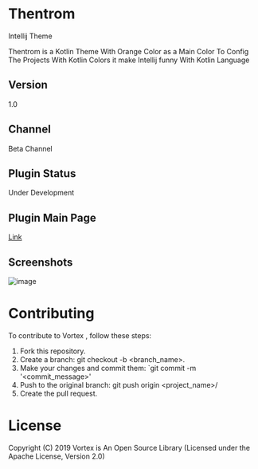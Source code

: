 # Thentrom
Intellij Theme

Thentrom is a Kotlin Theme With Orange Color as a Main Color To Config The Projects With Kotlin Colors it make Intellij funny With Kotlin Language

## Version
1.0

## Channel
Beta Channel

## Plugin Status
Under Development

## Plugin Main Page
[Link](https://plugins.jetbrains.com/plugin/13674-thentrom/)

## Screenshots


![image](https://github.com/yberkof/Thentrom/blob/master/ScreenShots/Screenshot%20from%202020-01-19%2016-50-27.png)


# Contributing
To contribute to Vortex , follow these steps:

1. Fork this repository.
2. Create a branch: git checkout -b <branch_name>.
3. Make your changes and commit them: `git commit -m '<commit_message>'
4. Push to the original branch: git push origin <project_name>/
5. Create the pull request.

# License
Copyright (C) 2019 Vortex is An Open Source Library (Licensed under the Apache License, Version 2.0)

